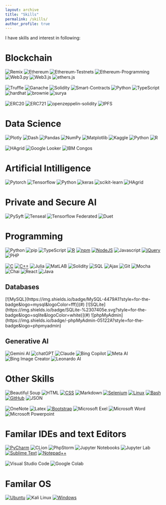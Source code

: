```yaml
---
layout: archive
title: "Skills"
permalink: /skills/
author_profile: true
---
```

<link rel="stylesheet" href="https://www.w3schools.com/w3css/4/w3.css">

I have skills and interest in following: 

Blockchain
===========
![Remix](https://img.shields.io/badge/Remix-000?style=for-the-badge&logo=remix&logoColor=fff)
![Ethereum](https://img.shields.io/badge/Ethereum-3C3C3D?style=for-the-badge&logo=Ethereum&logoColor=white)
![Ethereum-Testnets](https://img.shields.io/badge/Ethereum%20Testnets-%23575757?logo=ethereum&style=for-the-badge)
![Ethereum-Programming](https://img.shields.io/badge/Ethereum%20Programming-%23575757?logo=ethereum&style=for-the-badge)
![Web3.py](https://img.shields.io/badge/Web3.py-F16822?logo=web3dotpy&logoColor=fff&style=for-the-badge)
![Web3.js](https://img.shields.io/badge/Web3.js-F16822?logo=web3dotjs&logoColor=fff&style=for-the-badge)
![ethers.js](https://img.shields.io/badge/ethers.js-3670A0?style=for-the-badge&logo=ethersdotjs&logoColor=ffdd54) <br><br>
![Truffle](https://img.shields.io/badge/Truffle-3670A0?style=for-the-badge&logo=truffle&logoColor=ffdd54)
![Ganache](https://img.shields.io/badge/Ganache-3670A0?style=for-the-badge&logo=ganache&logoColor=ffdd54)
![Solidity](https://img.shields.io/badge/Solidity-e6e6e6?style=for-the-badge&logo=solidity&logoColor=black)
![Smart-Contracts](https://img.shields.io/badge/Smart%20Contracts-%23575757?logo=smartcontracts&style=for-the-badge)
![Python](https://img.shields.io/badge/python-3670A0?style=for-the-badge&logo=python&logoColor=ffdd54)
![TypeScript](https://img.shields.io/badge/TypeScript-3178C6?style=for-the-badge&logo=typescript&logoColor=fff)
![hardhat](https://img.shields.io/badge/hardhat-%23575757?logo=hardhat&style=for-the-badge)
![brownie](https://img.shields.io/badge/brownie-%23575757?logo=brownie&style=for-the-badge)
![surya](https://img.shields.io/badge/surya-%23575757?logo=surya&style=for-the-badge) <br><br>
![ERC20](https://img.shields.io/badge/ERC20-%23575757?logo=erc20&style=for-the-badge)
![ERC721](https://img.shields.io/badge/ERC721-%23575757?logo=erc721&style=for-the-badge)
![openzeppelin-solidity](https://img.shields.io/badge/openzeppelin%20solidity-%23575757?logo=openzeppelinsolidity&style=for-the-badge)
![IPFS](https://img.shields.io/badge/IPFS-65C2CB?style=for-the-badge&logo=ipfs&logoColor=fff)


Data Science 
===========
![Plotly](https://img.shields.io/badge/Plotly-%233F4F75.svg?style=for-the-badge&logo=plotly&logoColor=white)
![Dash](https://img.shields.io/badge/Dash-%23575757?logo=plotly&style=for-the-badge)
![Pandas](https://img.shields.io/badge/pandas-%23150458.svg?style=for-the-badge&logo=pandas&logoColor=white)
![NumPy](https://img.shields.io/badge/numpy-%23013243.svg?style=for-the-badge&logo=numpy&logoColor=white)
![Matplotlib](https://img.shields.io/badge/Matplotlib-%23ffffff.svg?style=for-the-badge&logo=Matplotlib&logoColor=black)
![Kaggle](https://img.shields.io/badge/kaggle-%2344BAE8.svg?&style=for-the-badge&logo=kaggle&logoColor=black)
![Python](https://img.shields.io/badge/python-3670A0?style=for-the-badge&logo=python&logoColor=ffdd54)
![R](https://img.shields.io/badge/R-%23276DC3.svg?style=for-the-badge&logo=r&logoColor=white)<br><br>
![HAgrid](https://img.shields.io/badge/HAgrid-F1BF7A?style=for-the-badge&logo=pysyft&logoColor=fff)
![Google Looker](https://img.shields.io/badge/Google%20Looker-blue?logo=looker&style=for-the-badge&logoColor=white)
![IBM Congos](https://img.shields.io/badge/IBM%20Congos-%23575757?logo=congos&style=for-the-badge)



Artificial Intilligence
===========
![Pytorch](https://img.shields.io/badge/PyTorch-EE4C2C?style=for-the-badge&logo=pytorch&logoColor=white)
![Tensorflow](https://img.shields.io/badge/TensorFlow-FF6F00?style=for-the-badge&logo=tensorflow&logoColor=white)
![Python](https://img.shields.io/badge/python-3670A0?style=for-the-badge&logo=python&logoColor=ffdd54)
![keras](https://img.shields.io/badge/Keras-FF0000?style=for-the-badge&logo=keras&logoColor=white)
![scikit-learn](https://img.shields.io/badge/scikit--learn-%23F7931E.svg?style=for-the-badge&logo=scikit-learn&logoColor=white)
![HAgrid](https://img.shields.io/badge/HAgrid-F1BF7A?style=for-the-badge&logo=pysyft&logoColor=fff)


Private and Secure AI
===========

![PySyft](https://img.shields.io/badge/PySyft-F1BF7A?style=for-the-badge&logo=pysyft&logoColor=fff)
![Tenseal](https://img.shields.io/badge/Tenseal-F1BF7A?style=for-the-badge&logo=pysyft&logoColor=fff)
![Tensorflow Federated](https://img.shields.io/badge/TensorFlow%20Federated-FF6F00?style=for-the-badge&logo=tensorflow&logoColor=white)
![Duet](https://img.shields.io/badge/Duet-F1BF7A?style=for-the-badge&logo=pysyft&logoColor=fff)


Programming
===========
![Python](https://img.shields.io/badge/python-3670A0?style=for-the-badge&logo=python&logoColor=ffdd54)
![pip](https://img.shields.io/badge/pip-3178C6?style=for-the-badge&logo=pip&logoColor=fff)
![TypeScript](https://img.shields.io/badge/TypeScript-3178C6?style=for-the-badge&logo=typescript&logoColor=fff)
[![R](https://img.shields.io/badge/R-%23276DC3.svg?style=for-the-badge&logo=r&logoColor=white)](#)
[![npm](https://img.shields.io/badge/npm-CB3837?style=for-the-badge&logo=npm&logoColor=fff)](#)
[![NodeJS](https://img.shields.io/badge/Node.js-6DA55F?style=for-the-badge&logo=node.js&logoColor=white)](#)
![Javascript](https://img.shields.io/badge/JavaScript-323330?style=for-the-badge&logo=javascript&logoColor=F7DF1E)
[![jQuery](https://img.shields.io/badge/jQuery-0769AD?style=for-the-badge&logo=jquery&logoColor=fff)](#)
![PHP](https://img.shields.io/badge/php-%23777BB4.svg?style=for-the-badge&logo=php&logoColor=white)<br><br>
[![C](https://img.shields.io/badge/C-00599C?style=for-the-badge&logo=c&logoColor=white)](#)
[![C++](https://img.shields.io/badge/C++-%2300599C.svg?style=for-the-badge&logo=c%2B%2B&logoColor=white)](#)
![Julia](https://img.shields.io/badge/Julia-9558B2?style=for-the-badge&&logo=julia&logoColor=black)
![MatLAB](https://img.shields.io/badge/MatLAB-blue?logo=matlab&style=for-the-badge&logoColor=white)
![Solidity](https://img.shields.io/badge/Solidity-e6e6e6?style=for-the-badge&&logo=solidity&logoColor=black)
![SQL](https://img.shields.io/badge/SQL-blue?logo=sql&style=for-the-badge&logoColor=white)
![Ajax](https://img.shields.io/badge/Ajax-blue?logo=ajaxhropic&style=for-the-badge&logoColor=white)
![Git](https://img.shields.io/badge/Git-F05032?logo=git&style=for-the-badge&logoColor=fff)
![Mocha](https://img.shields.io/badge/Mocha-8D6748?style=for-the-badge&logo=mocha&logoColor=fff)
![Chai](https://img.shields.io/badge/Chai-A30701?logo=chai&style=for-the-badge&logoColor=fff)
![React](https://img.shields.io/badge/React-%2320232a.svg?style=for-the-badge&logo=react&logoColor=%2361DAFB)
![Java](https://img.shields.io/badge/Java-%23ED8B00.svg?style=for-the-badge&logo=openjdk&logoColor=white)

<h2> Databases </h2>
[![MySQL](https://img.shields.io/badge/MySQL-4479A1?style=for-the-badge&logo=mysql&logoColor=fff)](#)
[![SQLite](https://img.shields.io/badge/SQLite-%2307405e.svg?style=for-the-badge&logo=sqlite&logoColor=white)](#)
![phpMyAdmin](https://img.shields.io/badge/-phpMyAdmin-05122A?style=for-the-badge&logo=phpmyadmin)

<h2>Generative AI</h2>

![Gemini AI](https://img.shields.io/badge/Gemini%20AI-blue?logo=google&style=for-the-badge&logoColor=white)
![chatGPT](https://img.shields.io/badge/ChatGPT-74aa9c?style=for-the-badge&logo=openai&logoColor=white)
![Claude](https://img.shields.io/badge/Claude-blue?logo=anthropic&style=for-the-badge&logoColor=white)
![Bing Copilot](https://img.shields.io/badge/Bing%20Copilot-blue?logo=github&style=for-the-badge&logoColor=white)
![Meta AI](https://img.shields.io/badge/Meta%20AI-blue?logo=meta&style=for-the-badge&logoColor=white)
![Bing Image Creator](https://img.shields.io/badge/Bing%20Image%20Creator-blue?logo=bing&style=for-the-badge&logoColor=white)
![Leonardo AI](https://img.shields.io/badge/Leonardo%20AI-blue?logo=ai&style=for-the-badge&logoColor=white)


Other Skills
===========  

![Beautiful Soup](https://img.shields.io/badge/Beautiful%20Soup-1c4e63?style=for-the-badge&logo=beautifulsoup&logoColor=white&color=1c4e63)
![HTML](https://img.shields.io/badge/HTML-%23E34F26.svg?style=for-the-badge&logo=html5&logoColor=white)
[![CSS](https://img.shields.io/badge/CSS-1572B6?logo=css3&style=for-the-badge&logoColor=fff)](#)
![Markdown](https://img.shields.io/badge/Markdown-000000?style=for-the-badge&logo=markdown&logoColor=white)
[![Selenium](https://img.shields.io/badge/Selenium-43B02A?style=for-the-badge&logo=selenium&logoColor=fff)](#)
[![Linux](https://img.shields.io/badge/Linux-FCC624?style=for-the-badge&logo=linux&logoColor=black)](#)
[![Bash](https://img.shields.io/badge/Bash-4EAA25?style=for-the-badge&logo=gnubash&logoColor=fff)](#)
[![GitHub](https://img.shields.io/badge/GitHub-%23121011.svg?style=for-the-badge&logo=github&logoColor=white)](#)
![JSON](https://img.shields.io/badge/JSON-000?style=for-the-badge&logo=json&logoColor=fff) <br><br>
![OneNote](https://img.shields.io/badge/OneNote-ca64eb?style=for-the-badge&logo=onenote&logoColor=fff)
![Latex](https://img.shields.io/badge/Latex-008080?style=for-the-badge&logo=latex&logoColor=fff)
[![Bootstrap](https://img.shields.io/badge/Bootstrap-7952B3?style=for-the-badge&logo=bootstrap&logoColor=fff)](#)
![Microsoft Exel](https://img.shields.io/badge/Microsoft%20Exel-05122A?style=for-the-badge&logo=libreofficecalc)
![Microsoft Word](https://img.shields.io/badge/Microsoft%20Word-05122A?style=for-the-badge&logo=libreofficewriter)
![Microsoft Powerpoint](https://img.shields.io/badge/Microsoft%20Powerpoint-05122A?style=for-the-badge&logo=libreofficeimpress)

Familar IDEs and text Editors
===========  
[![PyCharm](https://img.shields.io/badge/PyCharm-000?style=for-the-badge&logo=pycharm&logoColor=fff)](#)
![CLion](https://img.shields.io/badge/-CLion-05122A?style=for-the-badge&logo=clion)
![PhpStorm](https://img.shields.io/badge/PhpStorm-000?style=for-the-badge&logo=phpstorm&logoColor=fff)
![Jupyter Notebooks](https://img.shields.io/badge/Jupyter%20Notebooks-%23575757?logo=jupyter&style=for-the-badge)
![Jupyter Lab](https://img.shields.io/badge/Jupyter%20Lab-%23575757?logo=jupyter&style=for-the-badge)
[![Sublime Text](https://img.shields.io/badge/Sublime%20Text-%23575757.svg?style=for-the-badge&logo=sublime-text&logoColor=important)](#)
[![Notepad++](https://img.shields.io/badge/Notepad++-90E59A.svg?&style=for-the-badge&logo=notepad%2b%2b&logoColor=black)](#)
<br><br>
![Visual Studio Code](https://custom-icon-badges.demolab.com/badge/Visual%20Studio%20Code-0078d7.svg?style=for-the-badge&logo=vsc&logoColor=white)
![Google Colab](https://img.shields.io/badge/Google%20Colab-%23575757?logo=googlecolab&style=for-the-badge)


Familar OS
===========  
[![Ubuntu](https://img.shields.io/badge/Ubuntu-E95420?style=for-the-badge&logo=ubuntu&logoColor=white)](#)
![Kali Linux](https://img.shields.io/badge/Kali%20Linux-557C94?style=for-the-badge&logo=kalilinux&logoColor=fff)
[![Windows](https://custom-icon-badges.demolab.com/badge/Windows-0078D6?style=for-the-badge&logo=windows11&logoColor=white)](#)

